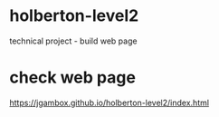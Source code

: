 # holberton-level2
technical project - build web page

# check web page
https://jgambox.github.io/holberton-level2/index.html